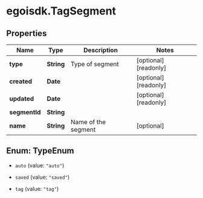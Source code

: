 # egoisdk.TagSegment

## Properties

Name | Type | Description | Notes
------------ | ------------- | ------------- | -------------
**type** | **String** | Type of segment | [optional] [readonly] 
**created** | **Date** |  | [optional] [readonly] 
**updated** | **Date** |  | [optional] [readonly] 
**segmentId** | **String** |  | 
**name** | **String** | Name of the segment | [optional] 



## Enum: TypeEnum


* `auto` (value: `"auto"`)

* `saved` (value: `"saved"`)

* `tag` (value: `"tag"`)




